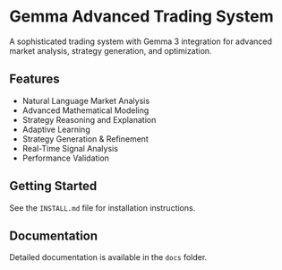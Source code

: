 
# Gemma Advanced Trading System

A sophisticated trading system with Gemma 3 integration for advanced market analysis, strategy generation, and optimization.

## Features

- Natural Language Market Analysis
- Advanced Mathematical Modeling
- Strategy Reasoning and Explanation
- Adaptive Learning
- Strategy Generation & Refinement
- Real-Time Signal Analysis
- Performance Validation

## Getting Started

See the `INSTALL.md` file for installation instructions.

## Documentation

Detailed documentation is available in the `docs` folder.
